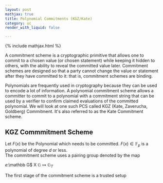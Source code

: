 ```yaml
---
layout: post
mathjax: true
title: Polynomial Commitments (KGZ/Kate)
category: uc
render_with_liquid: false

---
```


{% include mathjax.html %}

A commitment scheme is a cryptographic primitive that allows one to commit to a chosen value (or chosen statement) while keeping it hidden to others, with the ability to reveal the committed value later. Commitment schemes are designed so that a party cannot change the value or statement after they have committed to it: that is, commitment schemes are binding.

Polynomials are frequently used in cryptography because they can be used to encode a lot of information. A polynomial commitment scheme allows a committer to commit to a polynomial with a commitment string that can be used by a verifier to confirm claimed evaluations of the committed polynomial. We will look at one such PCS called KGZ (Kate, Zaverucha, Goldberg) Commitment. It's also referred to as the Kate Commitment scheme.

## KGZ Commmitment Scheme   

Let $F(x)$ be the Polynomial which needs to be committed. $F(x) \in \mathbb F_p$ is a polynomial of degree $d$ or less.  
The commitment scheme uses a pairing group denoted by the map 

$e:$\mathbb G$ X $\mathbb G  \mapsto \mathbb G_T$

The first stage of the commitment scheme is a trusted setup 
